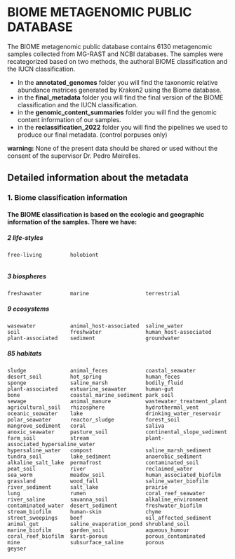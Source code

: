 # BIOME METAGENOMIC PUBLIC DATABASE

The BIOME metagenomic public database contains 6130 metagenomic samples collected from MG-RAST and NCBI databases. The samples were recategorized based on two methods, the authoral BIOME classification and the IUCN classification.  
  
- In the **annotated_genomes** folder you will find the taxonomic relative abundance matrices generated by Kraken2 using the Biome database.  
- in the **final_metadata** folder you will find the final version of the BIOME classification and the IUCN classification.  
- in the **genomic_content_summaries** folder you will find the genomic content information of our samples.  
- in the **reclassification_2022** folder you will find the pipelines we used to produce our final metadata. (control porpuses only)  

**warning:** None of the present data should be shared or used without the consent of the supervisor Dr. Pedro Meirelles.

## Detailed information about the metadata
  
### 1. Biome classification information  

#### The BIOME classification is based on the ecologic and geographic information of the samples. There we have:  
  
##### 2 life-styles   
```
free-living         holobiont
  
```
##### 3 biospheres  
```
freshawater         marine                  terrestrial
```
  
##### 9 ecosystems  
```
wasewater           animal_host-associated  saline_water 
soil                freshwater              human_host-associated
plant-associated    sediment                groundwater
```
  
##### 85 habitats  
```
sludge              animal_feces            coastal_seawater
desert_soil         hot_spring              human_feces
sponge              saline_marsh            bodily_fluid
plant-associated    estuarine_seawater      human-gut
bone                coastal_marine_sediment park_soil
sewage              animal_manure           wastewater_treatment_plant
agricultural_soil   rhizosphere             hydrothermal_vent
oceanic_seawater    lake                    drinking_water_reservoir
polar_seawater      reactor_sludge          forest_soil
mangrove_sediment   coral                   saliva
anoxic_seawater     pasture_soil            continental_slope_sediment
farm_soil           stream                  plant-associated_hypersaline_water
hypersaline_water   compost                 saline_marsh_sediment
tundra_soil         lake_sediment           anaerobic_sediment
alkaline_salt_lake  permafrost              contaminated_soil
peat_soil           river                   reclaimed_water
sea_worm            meadow_soil             human_associated_biofilm
grassland           wood_fall               saline_water_biofilm
river_sediment      salt_lake               prairie
lung                rumen                   coral_reef_seawater
river_saline        savanna_soil            alkaline_environment
contaminated_water  desert_sediment         freshwater_biofilm
stream_biofilm      human-skin              chyme
street_sweepings    beef                    oil_affected_sediment
animal_gut          saline_evaporation_pond shrubland_soil
marine_biofilm      garden_soil             aqueous_humour
coral_reef_biofilm  karst-porous            porous_contaminated
mine                subsurface_saline       porous
geyser
```





